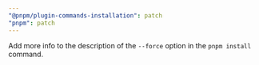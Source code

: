 ```yaml
---
"@pnpm/plugin-commands-installation": patch
"pnpm": patch
---
```


Add more info to the description of the `--force` option in the `pnpm install` command.
